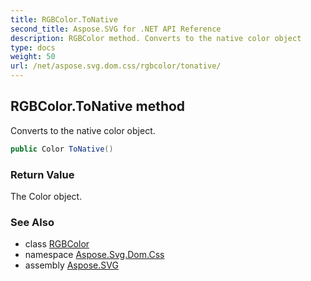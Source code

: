 ```yaml
---
title: RGBColor.ToNative
second_title: Aspose.SVG for .NET API Reference
description: RGBColor method. Converts to the native color object
type: docs
weight: 50
url: /net/aspose.svg.dom.css/rgbcolor/tonative/
---
```

## RGBColor.ToNative method

Converts to the native color object.

```csharp
public Color ToNative()
```

### Return Value

The Color object.

### See Also

* class [RGBColor](../)
* namespace [Aspose.Svg.Dom.Css](../../rgbcolor/)
* assembly [Aspose.SVG](../../../)

